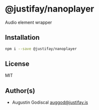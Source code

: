 # @justifay/nanoplayer

Audio element wrapper

## Installation

```sh
npm i --save @justifay/nanoplayer
```

## License

MIT

## Author(s)

- Augustin Godiscal <auggod@justifay.is>
